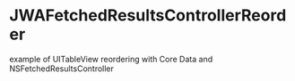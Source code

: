 # JWAFetchedResultsControllerReorder
example of UITableView reordering with Core Data and NSFetchedResultsController
